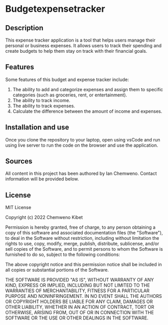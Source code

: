 # Budgetexpensetracker

## Description
This expense tracker application is a tool that helps users manage their personal or business expenses. It allows users to track their spending and create budgets to help them stay on track with their financial goals.

## Features
Some features of this budget and expense tracker include:
1. The ability to add and categorize expenses and assign them to specific categories (such as groceries, rent, or entertainment).
2. The ability to track income.
3. The ability to track expenses.
4. Calculate the difference between the amount of income and expenses.


## Installation and use
Once you clone the repository to your laptop, open using vsCode and run using live server to run the code on the browser and use the application. 


## Sources

All content in this project has been authored by Ian Chemweno. 
Contact information will be provided below.

## License
MIT License

Copyright (c) 2022 Chemweno Kibet

Permission is hereby granted, free of charge, to any person obtaining a copy
of this software and associated documentation files (the "Software"), to deal
in the Software without restriction, including without limitation the rights
to use, copy, modify, merge, publish, distribute, sublicense, and/or sell
copies of the Software, and to permit persons to whom the Software is
furnished to do so, subject to the following conditions:

The above copyright notice and this permission notice shall be included in all
copies or substantial portions of the Software.

THE SOFTWARE IS PROVIDED "AS IS", WITHOUT WARRANTY OF ANY KIND, EXPRESS OR
IMPLIED, INCLUDING BUT NOT LIMITED TO THE WARRANTIES OF MERCHANTABILITY,
FITNESS FOR A PARTICULAR PURPOSE AND NONINFRINGEMENT. IN NO EVENT SHALL THE
AUTHORS OR COPYRIGHT HOLDERS BE LIABLE FOR ANY CLAIM, DAMAGES OR OTHER
LIABILITY, WHETHER IN AN ACTION OF CONTRACT, TORT OR OTHERWISE, ARISING FROM,
OUT OF OR IN CONNECTION WITH THE SOFTWARE OR THE USE OR OTHER DEALINGS IN THE
SOFTWARE.

